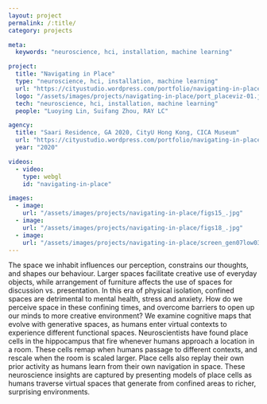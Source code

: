 ```yaml
---
layout: project
permalink: /:title/
category: projects

meta:
  keywords: "neuroscience, hci, installation, machine learning"

project:
  title: "Navigating in Place"
  type: "neuroscience, hci, installation, machine learning"
  url: "https://cityustudio.wordpress.com/portfolio/navigating-in-place/"
  logo: "/assets/images/projects/navigating-in-place/port_placeviz-01.jpg"
  tech: "neuroscience, hci, installation, machine learning"
  people: "Luoying Lin, Suifang Zhou, RAY LC"

agency:
  title: "Saari Residence, GA 2020, CityU Hong Kong, CICA Museum"
  url: "https://cityustudio.wordpress.com/portfolio/navigating-in-place/"
  year: "2020"

videos:
  - video:
    type: webgl
    id: "navigating-in-place"

images:
  - image:
    url: "/assets/images/projects/navigating-in-place/figs15_.jpg"
  - image:
    url: "/assets/images/projects/navigating-in-place/figs18_.jpg"
  - image:
    url: "/assets/images/projects/navigating-in-place/screen_gen07low03.gif"
---
```

<p>The space we inhabit influences our perception, constrains our thoughts, and shapes our behaviour. Larger spaces facilitate creative use of everyday objects, while arrangement of furniture affects the use of spaces for discussion vs. presentation. In this era of physical isolation, confined spaces are detrimental to mental health, stress and anxiety. How do we perceive space in these confining times, and overcome barriers to open up our minds to more creative environment? We examine cognitive maps that evolve with generative spaces, as humans enter virtual contexts to experience different functional spaces. Neuroscientists have found place cells in the hippocampus that fire whenever humans approach a location in a room. These cells remap when humans passage to different contexts, and rescale when the room is scaled larger. Place cells also replay their own prior activity as humans learn from their own navigation in space. These neuroscience insights are captured by presenting models of place cells as humans traverse virtual spaces that generate from confined areas to richer, surprising environments.</p>